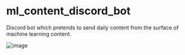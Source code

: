 # ml_content_discord_bot
Discord bot which pretends to send daily content from the surface of machine learning content.

![image](https://user-images.githubusercontent.com/34272444/120084094-e5bb0600-c0cd-11eb-82b1-5350939cfbcc.png)
